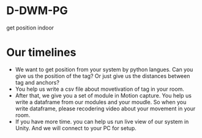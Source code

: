 # D-DWM-PG
get position indoor



# Our timelines
- We want to get position from your system by python langues. Can you give us the position of the tag? Or just give us the distances between tag and anchors?
- You help us write a csv file about movetivation of tag in your room.
- After that, we give you a set of module in Motion capture. You help us write a dataframe from our modules and your moudle. So when you write dataframe, please recodering video about your movement in your room.
- If you have more time. you can help us run live view of our system in Unity. And we will connect to your PC for setup.
